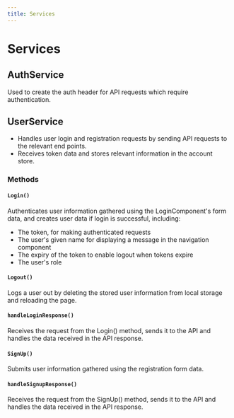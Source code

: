 ```yaml
---
title: Services
---
```


# Services

## AuthService

Used to create the auth header for API requests which require authentication.

## UserService

* Handles user login and registration requests by sending API requests to the relevant end points.
* Receives token data and stores relevant information in the account store.

### Methods

#### `Login()`

Authenticates user information gathered using the LoginComponent's form data, and creates user data if login is successful, including:
* The token, for making authenticated requests
* The user's given name for displaying a message in the navigation component
* The expiry of the token to enable logout when tokens expire
* The user's role

#### `Logout()`

Logs a user out by deleting the stored user information from local storage and reloading the page.

#### `handleLoginResponse()`

Receives the request from the Login() method, sends it to the API and handles the data received in the API response.

#### `SignUp()`

Submits user information gathered using the registration form data.

#### `handleSignupResponse()`

Receives the request from the SignUp() method, sends it to the API and handles the data received in the API response.

<br>
<br>

